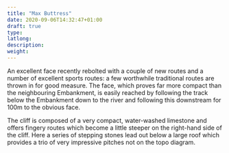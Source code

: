 ```yaml
---
title: "Max Buttress"
date: 2020-09-06T14:32:47+01:00
draft: true
type: 
latlong:
description:
weight:
---
```


An excellent face recently rebolted with a couple of new routes and a number of excellent sports routes: a few worthwhile traditional routes are thrown in for good measure. The face, which proves far more compact than the neighbouring Embankment, is easily reached by following the track below the Embankment down to the river and following this downstream for 100m to the obvious face.

The cliff is composed of a very compact, water-washed limestone and offers fingery routes which become a little steeper on the right-hand side of the cliff. Here a series of stepping stones lead out below a large roof which provides a trio of very impressive pitches not on the topo diagram. 